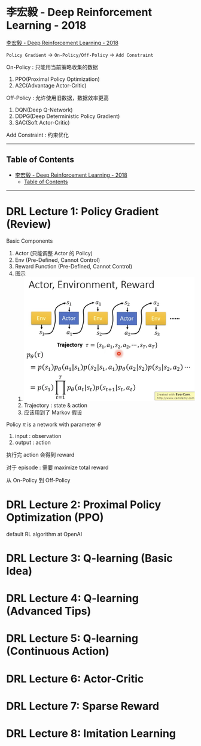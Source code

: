 # 李宏毅 - Deep Reinforcement Learning - 2018

[李宏毅 - Deep Reinforcement Learning - 2018](https://www.youtube.com/playlist?list=PLJV_el3uVTsODxQFgzMzPLa16h6B8kWM_)

`Policy Gradient` -> `On-Policy/Off-Policy` -> `Add Constraint`

On-Policy : 只能用当前策略收集的数据
1. PPO(Proximal Policy Optimization)
2. A2C(Advantage Actor-Critic)

Off-Policy : 允许使用旧数据，数据效率更高
1. DQN(Deep Q-Network)
2. DDPG(Deep Deterministic Policy Gradient)
3. SAC(Soft Actor-Critic)

Add Constraint : 约束优化




---

## Table of Contents

- [李宏毅 - Deep Reinforcement Learning - 2018](#李宏毅---deep-reinforcement-learning---2018)
  - [Table of Contents](#table-of-contents)

---





# DRL Lecture 1: Policy Gradient (Review)

Basic Components
1. Actor (只能调整 Actor 的 Policy)
2. Env (Pre-Defined, Cannot Control)
3. Reward Function (Pre-Defined, Cannot Control)
4. 图示
   1. <img src="Pics/lhy001.png" width=500>
   2. Trajectory : state & action
   3. 应该用到了 Markov 假设

Policy $\pi$ is a network with parameter $\theta$
1. input : observation
2. output : action

执行完 action 会得到 reward

对于 episode : 需要 maximize total reward





从 On-Policy 到 Off-Policy












# DRL Lecture 2: Proximal Policy Optimization (PPO)

default RL algorithm at OpenAI




# DRL Lecture 3: Q-learning (Basic Idea)




# DRL Lecture 4: Q-learning (Advanced Tips)




# DRL Lecture 5: Q-learning (Continuous Action)




# DRL Lecture 6: Actor-Critic




# DRL Lecture 7: Sparse Reward




# DRL Lecture 8: Imitation Learning






















